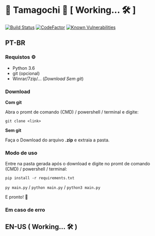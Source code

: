 # 👾‍‍ Tamagochi 👾‍‍ [ Working... 🛠 ]

[![Build Status](https://travis-ci.com/ImGabe/Tamagochi.svg?branch=master)](https://travis-ci.com/ImGabe/Tamagochi)
[![CodeFactor](https://www.codefactor.io/repository/github/imgabe/tamagochi/badge)](https://www.codefactor.io/repository/github/imgabe/tamagochi)
[![Known Vulnerabilities](https://snyk.io/test/github/ImGabe/Tamagochi/badge.svg?targetFile=requirements.txt)](https://snyk.io/test/github/ImGabe/Tamagochi?targetFile=requirements.txt)

## PT-BR

### Requistos ⚙
* Python 3.6
* git (opcional)
* Winrar/7zip/... (*Download Sem git*)

### Download  

**Com git**

Abra o promt de comando (CMD) / powershell / terminal e digite:

`git clone <link>`

**Sem git**
 
Faça o Download do arquivo **.zip** e extraia a pasta.

### Modo de uso 

Entre na pasta gerada após o download e digite no promt de comando (CMD) / powershell / terminal:

`pip install -r requirements.txt`

`py main.py` / `python main.py` / `python3 main.py`

E pronto! 🎉

### Em caso de erro

## EN-US ( Working... 🛠 )